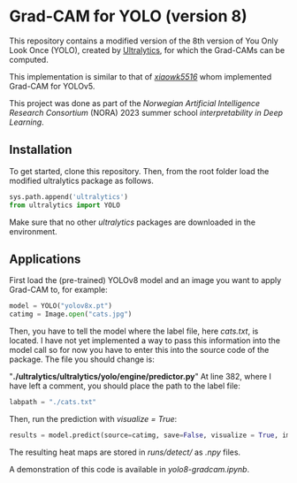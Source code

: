 # Grad-CAM for YOLO (version 8)

This repository contains a modified version of the 8th version of You Only Look Once (YOLO), created by [Ultralytics](https://github.com/ultralytics/ultralytics/), for which the Grad-CAMs can be computed. 

This implementation is similar to that of [_xiaowk5516_](https://github.com/ultralytics/yolov5/issues/5863) whom implemented Grad-CAM for YOLOv5. 

This project was done as part of the _Norwegian Artificial Intelligence Research Consortium_ (NORA) 2023 summer school _interpretability in Deep Learning_.


## Installation

To get started, clone this repository. Then, from the root folder load the modified ultralytics package as follows. 
```python
sys.path.append('ultralytics')
from ultralytics import YOLO
```

Make sure that no other _ultralytics_ packages are downloaded in the environment.

## Applications

First load the (pre-trained) YOLOv8 model and an image you want to apply Grad-CAM to, for example:
```python
model = YOLO("yolov8x.pt")
catimg = Image.open("cats.jpg")
```

Then, you have to tell the model where the label file, here _cats.txt_, is located. I have not yet implemented a way to pass this information into the model call so for now you have to enter this into the source code of the package. The file you should change is:

"__./ultralytics/ultralytics/yolo/engine/predictor.py__" 
At line 382, where I have left a comment, you should place the path to the label file:
```python
labpath = "./cats.txt"
```

Then, run the prediction with _visualize = True_:
```python
results = model.predict(source=catimg, save=False, visualize = True, imgsz=1280)
```

The resulting heat maps are stored in _runs/detect/_ as _.npy_ files. 


A demonstration of this code is available in _yolo8-gradcam.ipynb_. 